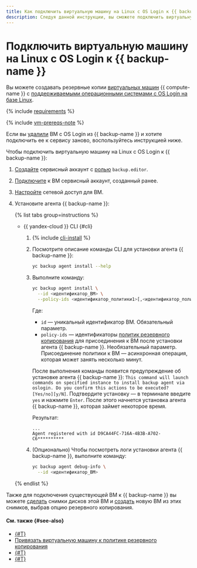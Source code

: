 ```yaml
---
title: Как подключить виртуальную машину на Linux с OS Login к {{ backup-full-name }}
description: Следуя данной инструкции, вы сможете подключить виртуальную машину на Linux с OS Login к {{ backup-name }}.
---
```


# Подключить виртуальную машину на Linux с OS Login к {{ backup-name }}

Вы можете создавать резервные копии [виртуальных машин](../../compute/concepts/vm.md) {{ compute-name }} c [поддерживаемыми операционными системами с OS Login на базе Linux](../concepts/vm-connection.md#linux).

{% include [requirements](../../_includes/backup/requirements.md) %}

{% include [vm-prereqs-note](../../_includes/backup/vm-prereqs-note.md) %}

Если вы [удалили](delete-vm.md) ВМ с OS Login из {{ backup-name }} и хотите подключить ее к сервису заново, воспользуйтесь инструкцией ниже.

Чтобы подключить виртуальную машину на Linux с OS Login к {{ backup-name }}:

1. [Создайте](../../iam/operations/sa/create.md) сервисный аккаунт с [ролью](../security/index.md#backup-editor) `backup.editor`.
1. [Подключите](../../compute/operations/vm-control/vm-update.md) к ВМ сервисный аккаунт, созданный ранее.
1. [Настройте](../concepts/vm-connection.md#vm-network-access) сетевой доступ для ВМ.
1. Установите агента {{ backup-name }}:

   {% list tabs group=instructions %}

   - {{ yandex-cloud }} CLI {#cli}

     1. {% include [cli-install](../../_includes/cli-install.md) %}
     1. Посмотрите описание команды CLI для установки агента {{ backup-name }}:

        ```bash
        yc backup agent install --help
        ```

     1. Выполните команду:

        ```bash
        yc backup agent install \
          --id <идентификатор_ВМ> \
          --policy-ids <идентификатор_политики1>[,<идентификатор_политики2>]
        ```

        Где:

        * `id` — уникальный идентификатор ВМ. Обязательный параметр.
        * `policy-ids` — идентификаторы [политик резервного копирования](../concepts/policy.md) для присоединения к ВМ после установки агента {{ backup-name }}. Необязательный параметр. Присоединение политики к ВМ — асинхронная операция, которая может занять несколько минут.

        После выполнения команды появится предупреждение об установке агента {{ backup-name }}: `This command will launch commands on specified instance to install backup agent via oslogin. Do you confirm this actions to be executed? [Yes/no][y/N]`. Подтвердите установку — в терминале введите `yes` и нажмите `Enter`. После этого начнется установка агента {{ backup-name }}, которая займет некоторое время.

        Результат:

        ```text
        ...
        Agent registered with id D9CA44FC-716A-4B3B-A702-C6**********
        ```

     1. (Опционально) Чтобы посмотреть логи установки агента {{ backup-name }}, выполните команду:

         ```bash
         yc backup agent debug-info \
           --id <идентификатор_ВМ>
         ```

   {% endlist %}

Также для подключения существующей ВМ к {{ backup-name }} вы можете [сделать](../../compute/operations/disk-control/create-snapshot.md) снимки дисков этой ВМ и [создать](../../compute/operations/vm-create/create-from-snapshots.md) новую ВМ из этих снимков, выбрав опцию резервного копирования.

#### См. также {#see-also}

* [{#T}](create-vm.md)
* [Привязать виртуальную машину к политике резервного копирования](./policy-vm/update.md#update-vm-list)
* [{#T}](./policy-vm/create.md)
* [{#T}](./backup-vm/recover.md)
